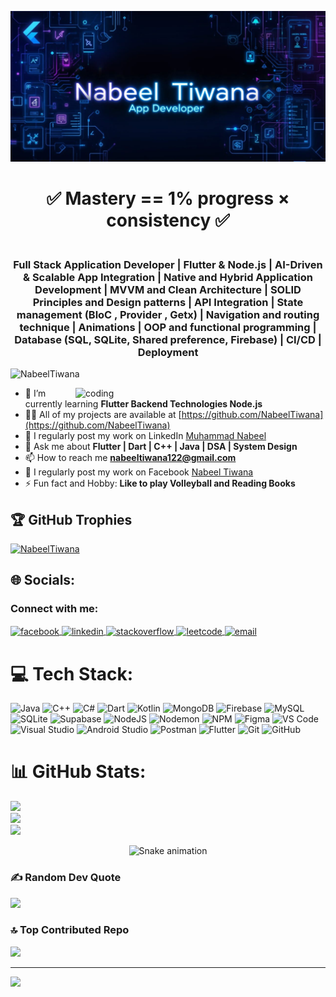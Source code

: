![logo](https://github.com/NabeelTiwana/NabeelTiwana/blob/main/nabeel%20tiwana.jpg)

<h1 align="center">✅ Mastery == 1% progress × consistency ✅<br> </h1>
<h3 align="center"><br>Full Stack Application Developer | Flutter & Node.js | AI-Driven & Scalable App Integration | Native and Hybrid Application Development | MVVM and Clean Architecture | SOLID Principles and Design patterns | API Integration | State management (BloC , Provider , Getx) | Navigation and routing technique | Animations | OOP and functional programming | Database (SQL, SQLite, Shared preference, Firebase) | CI/CD | Deployment </h3>


<p align="left"> <img src="https://komarev.com/ghpvc/?username=NabeelTiwana&label=Profile%20views&color=0e75b6&style=flat" alt="NabeelTiwana" /> </p>

<img align="right" alt="coding" width="400px" src="https://camo.githubusercontent.com/4d9f5ecceb711eec6e2018f38a5677dc657c9738d4a65ba3b928c41c0a45b439/68747470733a2f2f6d69726f2e6d656469756d2e636f6d2f6d61782f313336302f302a37513379765349765f7430696f4a2d5a2e676966">


- 🌱 I’m currently learning **Flutter Backend Technologies Node.js**
- 👨‍💻 All of my projects are available at [https://github.com/NabeelTiwana](https://github.com/NabeelTiwana)
- 📝 I regularly post my work on LinkedIn [Muhammad Nabeel ](https://www.linkedin.com/in/muhammad-nabeel-javed-353465242/)
- 💬 Ask me about **Flutter | Dart | C++ | Java | DSA | System Design**
- 📫 How to reach me **nabeeltiwana122@gmail.com**
- 📄 I regularly post my work on Facebook [Nabeel Tiwana](https://www.facebook.com/share/19eUR82tA4/)
- ⚡ Fun fact and Hobby: **Like to play Volleyball and Reading Books**

## 🏆 GitHub Trophies
<p align="left"> 
    <a href="https://github.com/ryo-ma/github-profile-trophy">
        <img src="https://github-profile-trophy.vercel.app/?username=NabeelTiwana&margin-w=15&theme=radical" alt="NabeelTiwana" />
    </a>
</p>



## 🌐 Socials:
<h3 align="left">Connect with me:</h3>
<p align="left">
  <a href="https://www.facebook.com/share/19eUR82tA4/" target="blank">
    <img align="center" src="https://raw.githubusercontent.com/rahuldkjain/github-profile-readme-generator/master/src/images/icons/Social/facebook.svg" alt="facebook" height="30" width="40" />
  </a>
  <a href="https://linkedin.com/in/muhammad-nabeel-javed-353465242" target="blank">
    <img align="center" src="https://raw.githubusercontent.com/rahuldkjain/github-profile-readme-generator/master/src/images/icons/Social/linked-in-alt.svg" alt="linkedin" height="30" width="40" />
  </a>
  <a href="https://stackoverflow.com/users/30998715/muhammad-nabeel-javed?tab=profile" target="blank">
    <img align="center" src="https://raw.githubusercontent.com/rahuldkjain/github-profile-readme-generator/master/src/images/icons/Social/stack-overflow.svg" alt="stackoverflow" height="30" width="40" />
  </a>
  <a href="https://leetcode.com/Muhammad_Nabeel_Javed" target="blank">
    <img align="center" src="https://upload.wikimedia.org/wikipedia/commons/1/19/LeetCode_logo_black.png" alt="leetcode" height="30" width="40" />
  </a>
  <a href="mailto:nabeeltiwana122@gmail.com" target="blank">
    <img align="center" src="https://upload.wikimedia.org/wikipedia/commons/4/4e/Gmail_Icon.png" alt="email" height="30" width="40" />
  </a>
</p>




# 💻 Tech Stack:
![Java](https://img.shields.io/badge/java-%23ED8B00.svg?style=flat&logo=openjdk&logoColor=white) ![C++](https://img.shields.io/badge/c++-%2300599C.svg?style=flat&logo=c%2B%2B&logoColor=white)   ![C#](https://img.shields.io/badge/c%23-%23239120.svg?style=flat&logo=csharp&logoColor=white) ![Dart](https://img.shields.io/badge/dart-%230175C2.svg?style=flat&logo=dart&logoColor=white) ![Kotlin](https://img.shields.io/badge/kotlin-%237F52FF.svg?style=flat&logo=kotlin&logoColor=white) ![MongoDB](https://img.shields.io/badge/MongoDB-%234ea94b.svg?style=flat&logo=mongodb&logoColor=white) ![Firebase](https://img.shields.io/badge/firebase-a08021?style=flat&logo=firebase&logoColor=ffcd34) ![MySQL](https://img.shields.io/badge/mysql-4479A1.svg?style=flat&logo=mysql&logoColor=white) ![SQLite](https://img.shields.io/badge/sqlite-%2307405e.svg?style=flat&logo=sqlite&logoColor=white) ![Supabase](https://img.shields.io/badge/Supabase-3ECF8E?style=flat&logo=supabase&logoColor=white)  ![NodeJS](https://img.shields.io/badge/node.js-6DA55F?style=flat&logo=node.js&logoColor=white) ![Nodemon](https://img.shields.io/badge/NODEMON-%23323330.svg?style=flat&logo=nodemon&logoColor=%BBDEAD) ![NPM](https://img.shields.io/badge/NPM-%23CB3837.svg?style=flat&logo=npm&logoColor=white)  ![Figma](https://img.shields.io/badge/figma-%23F24E1E.svg?style=flat&logo=figma&logoColor=white) ![VS Code](https://img.shields.io/badge/VS_Code-007ACC.svg?style=flat&logo=visual-studio-code&logoColor=white) ![Visual Studio](https://img.shields.io/badge/Visual_Studio-5C2D91.svg?style=flat&logo=visual-studio&logoColor=white) ![Android Studio](https://img.shields.io/badge/Android_Studio-3DDC84.svg?style=flat&logo=android-studio&logoColor=white) ![Postman](https://img.shields.io/badge/Postman-FF6C37?style=flat&logo=postman&logoColor=white) ![Flutter](https://img.shields.io/badge/Flutter-%2302569B.svg?style=flat&logo=Flutter&logoColor=white)  ![Git](https://img.shields.io/badge/git-%23F05033.svg?style=flat&logo=git&logoColor=white) ![GitHub](https://img.shields.io/badge/github-%23121011.svg?style=flat&logo=github&logoColor=white) 
# 📊 GitHub Stats:
![](https://github-readme-stats.vercel.app/api?username=NabeelTiwana&theme=radical&hide_border=false&include_all_commits=false&count_private=false)<br/>
![](https://nirzak-streak-stats.vercel.app/?user=NabeelTiwana&theme=radical&hide_border=false)<br/>
![](https://github-readme-stats.vercel.app/api/top-langs/?username=NabeelTiwana&theme=radical&hide_border=false&include_all_commits=false&count_private=false&layout=compact)
<div align="center">
  <img src="https://profile-readme-generator.com/assets/snake.svg" alt="Snake animation" />
</div>




### ✍️ Random Dev Quote
![](https://quotes-github-readme.vercel.app/api?type=horizontal&theme=radical)

### 🔝 Top Contributed Repo
![](https://github-contributor-stats.vercel.app/api?username=NabeelTiwana&limit=5&theme=radical&combine_all_yearly_contributions=true)

---
[![](https://visitcount.itsvg.in/api?id=NabeelTiwana&icon=0&color=black)](https://visitcount.itsvg.in)

<!-- Proudly created with GPRM ( https://gprm.itsvg.in ) -->
